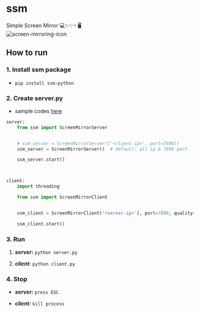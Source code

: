 # ssm
Simple Screen Mirror 💻✨✨✨🖥️  
![screen-mirroring-icon](https://user-images.githubusercontent.com/31606119/107869470-d246af00-6ed1-11eb-8f95-acf910f27dc4.png)

## How to run
### 1. Install ssm package
- ```pip install ssm-python```

### 2. Create server.py  
- sample codes [here](https://github.com/JHLeeeMe/ssm/tree/master/samples)
```python
server:
    from ssm import ScreenMirrorServer


    # ssm_server = ScreenMirrorServer(['<client-ip>', port=7890])
    ssm_server = ScreenMirrorServer()  # default: all ip & 7890 port

    ssm_server.start()



client:
    import threading

    from ssm import ScreenMirrorClient


    ssm_client = ScreenMirrorClient('<server-ip>'[, port=7890, quality=90, cursor=True])

    ssm_client.start()

```

### 3. Run
1. ***server:*** ```python server.py```

2. ***client:*** ```python client.py```

### 4. Stop
- ***server:*** ```press ESC```

- ***client:*** ```kill process```
